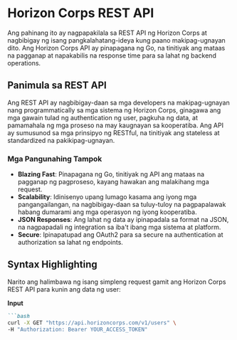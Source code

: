 # Horizon Corps REST API

Ang pahinang ito ay nagpapakilala sa REST API ng Horizon Corps at nagbibigay ng isang pangkalahatang-ideya kung paano makipag-ugnayan dito. Ang Horizon Corps API ay pinapagana ng Go, na tinitiyak ang mataas na pagganap at napakabilis na response time para sa lahat ng backend operations.

## Panimula sa REST API

Ang REST API ay nagbibigay-daan sa mga developers na makipag-ugnayan nang programmatically sa mga sistema ng Horizon Corps, ginagawa ang mga gawain tulad ng authentication ng user, pagkuha ng data, at pamamahala ng mga proseso na may kaugnayan sa kooperatiba. Ang API ay sumusunod sa mga prinsipyo ng RESTful, na tinitiyak ang stateless at standardized na pakikipag-ugnayan.

### Mga Pangunahing Tampok

- **Blazing Fast**: Pinapagana ng Go, tinitiyak ng API ang mataas na pagganap ng pagproseso, kayang hawakan ang malakihang mga request.
- **Scalability**: Idinisenyo upang lumago kasama ang iyong mga pangangailangan, na nagbibigay-daan sa tuluy-tuloy na pagpapalawak habang dumarami ang mga operasyon ng iyong kooperatiba.
- **JSON Responses**: Ang lahat ng data ay ipinapadala sa format na JSON, na nagpapadali ng integration sa iba't ibang mga sistema at platform.
- **Secure**: Ipinapatupad ang OAuth2 para sa secure na authentication at authorization sa lahat ng endpoints.

## Syntax Highlighting

Narito ang halimbawa ng isang simpleng request gamit ang Horizon Corps REST API para kunin ang data ng user:

**Input**

````md
```bash
curl -X GET "https://api.horizoncorps.com/v1/users" \
-H "Authorization: Bearer YOUR_ACCESS_TOKEN"

